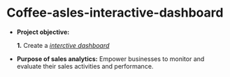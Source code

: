 # Coffee-asles-interactive-dashboard

- **Project objective:** 

    **1.** Create a _[interctive dashboard](https://github.com/nikita7382/Coffee-asles-interactive-dashboard/blob/main/Coffee%20sales%20dashboard.pdf)_ 

   
- **Purpose of sales analytics:** Empower businesses to monitor and evaluate their sales activities and performance.

